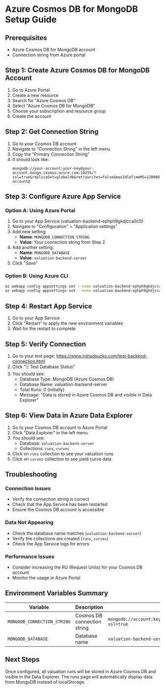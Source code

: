 # Azure Cosmos DB for MongoDB Setup Guide

## Prerequisites
- Azure Cosmos DB for MongoDB account
- Connection string from Azure portal

## Step 1: Create Azure Cosmos DB for MongoDB Account

1. Go to Azure Portal
2. Create a new resource
3. Search for "Azure Cosmos DB"
4. Select "Azure Cosmos DB for MongoDB"
5. Choose your subscription and resource group
6. Create the account

## Step 2: Get Connection String

1. Go to your Cosmos DB account
2. Navigate to "Connection String" in the left menu
3. Copy the "Primary Connection String"
4. It should look like:
   ```
   mongodb://your-account:your-key@your-account.mongo.cosmos.azure.com:10255/?ssl=true&replicaSet=globaldb&retrywrites=false&maxIdleTimeMS=120000&appName=@your-account@
   ```

## Step 3: Configure Azure App Service

### Option A: Using Azure Portal
1. Go to your App Service (valuation-backend-ephph9gkdjcca0c0)
2. Navigate to "Configuration" > "Application settings"
3. Add new setting:
   - **Name**: `MONGODB_CONNECTION_STRING`
   - **Value**: Your connection string from Step 2
4. Add another setting:
   - **Name**: `MONGODB_DATABASE`
   - **Value**: `valuation-backend-server`
5. Click "Save"

### Option B: Using Azure CLI
```bash
az webapp config appsettings set --name valuation-backend-ephph9gkdjcca0c0 --resource-group your-resource-group --settings MONGODB_CONNECTION_STRING="your-connection-string"
az webapp config appsettings set --name valuation-backend-ephph9gkdjcca0c0 --resource-group your-resource-group --settings MONGODB_DATABASE="valuation-backend-server"
```

## Step 4: Restart App Service

1. Go to your App Service
2. Click "Restart" to apply the new environment variables
3. Wait for the restart to complete

## Step 5: Verify Connection

1. Go to your test page: https://www.irshadsucks.com/test-backend-connection.html
2. Click "🗄️ Test Database Status"
3. You should see:
   - Database Type: MongoDB (Azure Cosmos DB)
   - Database Name: valuation-backend-server
   - Total Runs: 0 (initially)
   - Message: "Data is stored in Azure Cosmos DB and visible in Data Explorer"

## Step 6: View Data in Azure Data Explorer

1. Go to your Cosmos DB account in Azure Portal
2. Click "Data Explorer" in the left menu
3. You should see:
   - Database: `valuation-backend-server`
   - Collections: `runs`, `curves`
4. Click on `runs` collection to see your valuation runs
5. Click on `curves` collection to see yield curve data

## Troubleshooting

### Connection Issues
- Verify the connection string is correct
- Check that the App Service has been restarted
- Ensure the Cosmos DB account is accessible

### Data Not Appearing
- Check the database name matches (`valuation-backend-server`)
- Verify the collections are created (`runs`, `curves`)
- Check the App Service logs for errors

### Performance Issues
- Consider increasing the RU (Request Units) for your Cosmos DB account
- Monitor the usage in Azure Portal

## Environment Variables Summary

| Variable | Description | Example |
|----------|-------------|---------|
| `MONGODB_CONNECTION_STRING` | Cosmos DB connection string | `mongodb://account:key@account.mongo.cosmos.azure.com:10255/?ssl=true` |
| `MONGODB_DATABASE` | Database name | `valuation-backend-server` |

## Next Steps

Once configured, all valuation runs will be stored in Azure Cosmos DB and visible in the Data Explorer. The runs page will automatically display data from MongoDB instead of localStorage.
